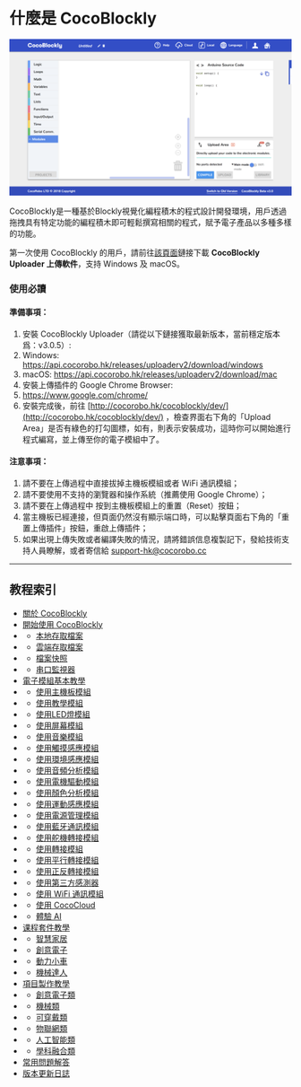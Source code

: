 # 什麼是 CocoBlockly

![](/media/about-cocoblockly.png)

CocoBlockly是一種基於Blockly視覺化編程積木的程式設計開發環境，用戶透過拖拽具有特定功能的編程積木即可輕鬆撰寫相關的程式，賦予電子產品以多種多樣的功能。

第一次使用 CocoBlockly 的用戶，請前往[該頁面](/getting-started/info)鏈接下載 **CocoBlockly Uploader 上傳軟件**，支持 Windows 及 macOS。
### 使用必讀

#### 準備事項： 

1. 安裝 CocoBlockly Uploader（請從以下鏈接獲取最新版本，當前穩定版本爲：v3.0.5）:
  1. Windows: https://api.cocorobo.hk/releases/uploaderv2/download/windows
  2. macOS: https://api.cocorobo.hk/releases/uploaderv2/download/mac
2. 安裝上傳插件的 Google Chrome Browser:
  1. https://www.google.com/chrome/
3. 安裝完成後，前往 [http://cocorobo.hk/cocoblockly/dev/](http://cocorobo.hk/cocoblockly/dev/) ，檢查界面右下角的「Upload Area」是否有綠色的打勾圖標，如有，則表示安裝成功，這時你可以開始進行程式編寫，並上傳至你的電子模組中了。

#### 注意事項：

1. 請不要在上傳過程中直接拔掉主機板模組或者 WiFi 通訊模組；
2. 請不要使用不支持的瀏覽器和操作系統（推薦使用 Google Chrome）；
3. 請不要在上傳過程中 按到主機板模組上的重置（Reset）按鈕；
4. 當主機板已經連接，但頁面仍然沒有顯示端口時，可以點擊頁面右下角的「重置上傳插件」按鈕，重啟上傳插件；
5. 如果出現上傳失敗或者編譯失敗的情況，請將錯誤信息複製記下，發給技術支持人員瞭解，或者寄信給 support-hk@cocorobo.cc

---

## 教程索引

- [關於 CocoBlockly](index)
- [開始使用 CocoBlockly](/getting-started/info)
- - [本地存取檔案](/getting-started/local-storage)
- - [雲端存取檔案](/getting-started/cloud-storage)
- - [檔案快照](/getting-started/project-snapshot)
- - [串口監視器](/getting-started/serial-monitor)
- [電子模組基本教學](/cocomod/overview)
- - [使用主機板模組](/cocomod/main-controller)
- - [使用教學模組](/cocomod/sensor-101)
- - [使用LED燈模組 ](/cocomod/led-matrix)
- - [使用屏幕模組](/cocomod/screen)
- - [使用音樂模組](/cocomod/music)
- - [使用觸摸感應模組](/cocomod/touch)
- - [使用環境感應模組](/cocomod/environment)
- - [使用音頻分析模組](/cocomod/audio-analyzer)
- - [使用電機驅動模組](/cocomod/motor-driver)
- - [使用顏色分析模組](/cocomod/color-analyzer)
- - [使用運動感應模組](/cocomod/motion)
- - [使用電源管理模組](/cocomod/power-management)
- - [使用藍牙通訊模組](/cocomod/bluetooth)
- - [使用舵機轉接模組](/cocomod/servo)
- - [使用轉接模組](/cocomod/hub)
- - [使用平行轉接模組](/cocomod/horizontal-adapter)
- - [使用正反轉接模組](/cocomod/reversed-adapter)
- - [使用第三方感測器](/cocomod/3rd-party)
- - [使用 WiFi 通訊模組](/cocomod/wifi)
- - [使用 CocoCloud](/cocomod/coco-cloud)
- - [體驗 AI](/getting-started/using-ai)
- [课程套件教學](/kit/overview)
- - [智慧家居](/kit/smart-home)
- - [創意電子](/kit/creative-electronics)
- - [動力小車](/kit/robot-car)
- - [機械達人](/kit/robot-arm)
- [項目製作教學](/projects/overview)
- - [創意電子類](/projects/creative-electronics)
- - [機械類](/projects/mechanical-device)
- - [可穿戴類](/projects/wearable-device)
- - [物聯網類](/projects/iot)
- - [人工智能類](/projects/ai)
- - [學科融合類](/projects/interdisciplinary)
- [常用問題解答](faq) 
- [版本更新日誌](changelog) 